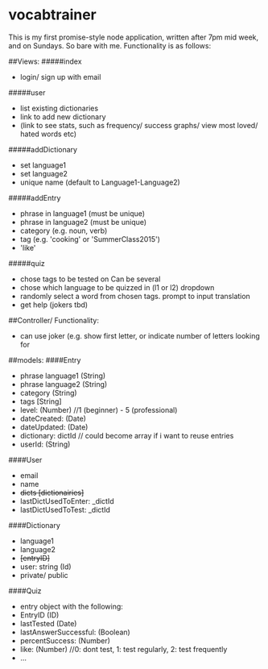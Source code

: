 # vocabtrainer

This is my first promise-style node application, written after 7pm mid week, and on Sundays. So bare with me.
Functionality is as follows:

##Views:
#####index
- login/ sign up with email

#####user
- list existing dictionaries
- link to add new dictionary
- (link to see stats, such as frequency/ success graphs/ view most loved/ hated words etc)
 
#####addDictionary
- set language1
- set language2
- unique name (default to Language1-Language2)

#####addEntry
- phrase in language1 (must be unique)
- phrase in language2 (must be unique)
- category (e.g. noun, verb)
- tag (e.g. 'cooking' or 'SummerClass2015')
- 'like'

#####quiz
- chose tags to be tested on Can be several
- chose which language to be quizzed in (l1 or l2) dropdown
- randomly select a word from chosen tags. prompt to input translation
- get help (jokers tbd)
 
##Controller/ Functionality:
- can use joker (e.g. show first letter, or indicate number of letters looking for

##models:
####Entry
- phrase language1 (String)
- phrase language2 (String)
- category (String)
- tags [String]
- level: (Number) //1 (beginner) - 5 (professional)
- dateCreated: (Date)
- dateUpdated: (Date)
- dictionary: dictId // could become array if i want to reuse entries
- userId: (String)

####User
- email
- name
- ~~dicts [dictionairies]~~
- lastDictUsedToEnter: _dictId
- lastDictUsedToTest: _dictId
 
####Dictionary
- language1
- language2
- ~~[entryID]~~
- user: string (Id)
- private/ public

####Quiz
- entry object with the following:
 - EntryID (ID)  
 - lastTested (Date)
 - lastAnswerSuccessful: (Boolean)
 - percentSuccess: (Number)
 - like: (Number) //0: dont test, 1: test regularly, 2: test frequently
 - ...
